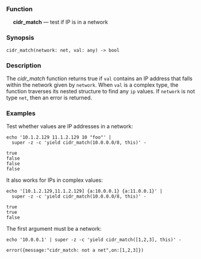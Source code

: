 ### Function

&emsp; **cidr_match** &mdash; test if IP is in a network

### Synopsis

```
cidr_match(network: net, val: any) -> bool
```

### Description

The _cidr_match_ function returns true if `val` contains an IP address that
falls within the network given by `network`.  When `val` is a complex type, the
function traverses its nested structure to find any `ip` values.
If `network` is not type `net`, then an error is returned.

### Examples

Test whether values are IP addresses in a network:
```mdtest-command
echo '10.1.2.129 11.1.2.129 10 "foo"' |
  super -z -c 'yield cidr_match(10.0.0.0/8, this)' -
```

```mdtest-output
true
false
false
false
```
It also works for IPs in complex values:

```mdtest-command
echo '[10.1.2.129,11.1.2.129] {a:10.0.0.1} {a:11.0.0.1}' |
  super -z -c 'yield cidr_match(10.0.0.0/8, this)' -
```

```mdtest-output
true
true
false
```

The first argument must be a network:
```mdtest-command
echo '10.0.0.1' | super -z -c 'yield cidr_match([1,2,3], this)' -
```

```mdtest-output
error({message:"cidr_match: not a net",on:[1,2,3]})
```
